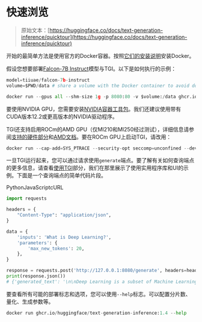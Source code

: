 # 快速浏览

> 原始文本：[https://huggingface.co/docs/text-generation-inference/quicktour](https://huggingface.co/docs/text-generation-inference/quicktour)

开始的最简单方法是使用官方的Docker容器。按照[它们的安装说明](https://docs.docker.com/get-docker/)安装Docker。

假设您想要部署[Falcon-7B Instruct](https://huggingface.co/tiiuae/falcon-7b-instruct)模型与TGI。以下是如何执行的示例：

```py
model=tiiuae/falcon-7b-instruct
volume=$PWD/data # share a volume with the Docker container to avoid downloading weights every run

docker run --gpus all --shm-size 1g -p 8080:80 -v $volume:/data ghcr.io/huggingface/text-generation-inference:1.4 --model-id $model
```

要使用NVIDIA GPU，您需要安装[NVIDIA容器工具包](https://docs.nvidia.com/datacenter/cloud-native/container-toolkit/install-guide.html)。我们还建议使用带有CUDA版本12.2或更高版本的NVIDIA驱动程序。

TGI还支持启用ROCm的AMD GPU（仅MI210和MI250经过测试），详细信息请参阅[支持的硬件部分](./supported_models#supported-hardware)和[AMD文档](https://rocm.docs.amd.com/en/latest/deploy/docker.html)。要在ROCm GPU上启动TGI，请改用：

```py
docker run --cap-add=SYS_PTRACE --security-opt seccomp=unconfined --device=/dev/kfd --device=/dev/dri --group-add video --ipc=host --shm-size 1g -p 8080:80 -v $volume:/data ghcr.io/huggingface/text-generation-inference:1.4-rocm --model-id $model
```

一旦TGI运行起来，您可以通过请求使用`generate`端点。要了解有关如何查询端点的更多信息，请查看[使用TGI](./basic_tutorials/consuming_tgi)部分，我们在那里展示了使用实用程序库和UI的示例。下面是一个查询端点的简单代码片段。

PythonJavaScriptcURL

```py
import requests

headers = {
    "Content-Type": "application/json",
}

data = {
    'inputs': 'What is Deep Learning?',
    'parameters': {
        'max_new_tokens': 20,
    },
}

response = requests.post('http://127.0.0.1:8080/generate', headers=headers, json=data)
print(response.json())
# {'generated_text': '\n\nDeep Learning is a subset of Machine Learning that is concerned with the development of algorithms that can'}
```

要查看所有可能的部署标志和选项，您可以使用`--help`标志。可以配置分片数、量化、生成参数等。

```py
docker run ghcr.io/huggingface/text-generation-inference:1.4 --help
```

